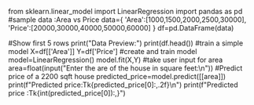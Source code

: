 from sklearn.linear_model import LinearRegression
import pandas as pd
#sample data :Area vs Price
data={
 'Area':[1000,1500,2000,2500,30000],
 'Price':[20000,30000,40000,50000,60000]
}
df=pd.DataFrame(data)

#Show first 5 rows
print("Data Preview:")
print(df.head())
#train a simple model
X=df[['Area']]
Y=df['Price']
#create and train model
model=LinearRegression()
model.fit(X,Y)
#take user input for area
area=float(input("Enter the are of the house in square feet:\n"))
#Predict price of a 2200 sqft house
predicted_price=model.predict([[area]])
print(f"Predicted price:Tk{predicted_price[0]:,.2f}\n")
print(f"Predicted price :Tk{int(predicted_price[0]):,}")
